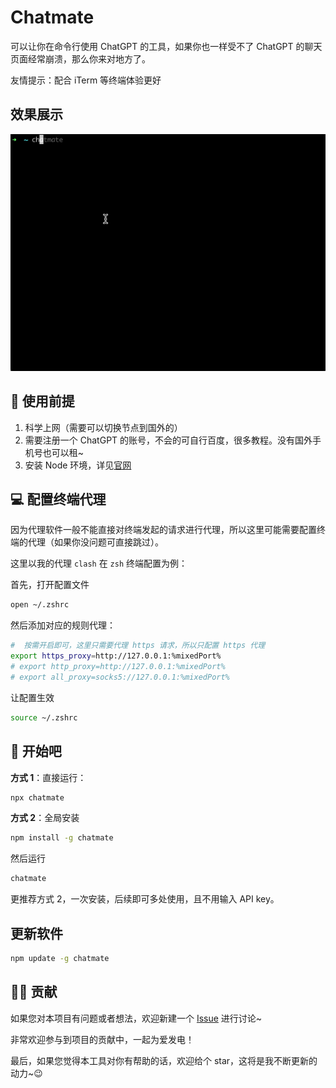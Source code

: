 # Chatmate

可以让你在命令行使用 ChatGPT 的工具，如果你也一样受不了 ChatGPT 的聊天页面经常崩溃，那么你来对地方了。

友情提示：配合 iTerm 等终端体验更好

## 效果展示

![效果展示](./images/chatmate-result.gif)

## 🛫 使用前提

1. 科学上网（需要可以切换节点到国外的）
2. 需要注册一个 ChatGPT 的账号，不会的可自行百度，很多教程。没有国外手机号也可以租~
3. 安装 Node 环境，详见[官网](https://nodejs.cn/download/)

## 💻 配置终端代理

因为代理软件一般不能直接对终端发起的请求进行代理，所以这里可能需要配置终端的代理（如果你没问题可直接跳过）。

这里以我的代理 `clash` 在 `zsh` 终端配置为例：

首先，打开配置文件

```bash
open ~/.zshrc
```

然后添加对应的规则代理：

```bash
#  按需开启即可，这里只需要代理 https 请求，所以只配置 https 代理
export https_proxy=http://127.0.0.1:%mixedPort%
# export http_proxy=http://127.0.0.1:%mixedPort%
# export all_proxy=socks5://127.0.0.1:%mixedPort%
```

让配置生效

```bash
source ~/.zshrc
```

## 🎉 开始吧

**方式 1**：直接运行：

```bash
npx chatmate
```

**方式 2**：全局安装

```bash
npm install -g chatmate
```

然后运行

```bash
chatmate
```

更推荐方式 2，一次安装，后续即可多处使用，且不用输入 API key。

## 更新软件

```bash
npm update -g chatmate
```

## 👨‍💻 贡献

如果您对本项目有问题或者想法，欢迎新建一个 [Issue](https://github.com/onechunlin/side-projects/issues) 进行讨论~

非常欢迎参与到项目的贡献中，一起为爱发电！

最后，如果您觉得本工具对你有帮助的话，欢迎给个 star，这将是我不断更新的动力~😉
